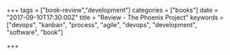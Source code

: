 +++
tags = ["book-review","development"]
categories = ["books"]
date = "2017-09-10T17:30:00Z"
title = "Review - The Phoenix Project"
keywords = ["devops", "kanban", "process", "agile", "devops", "development", "software", "book"]

+++
